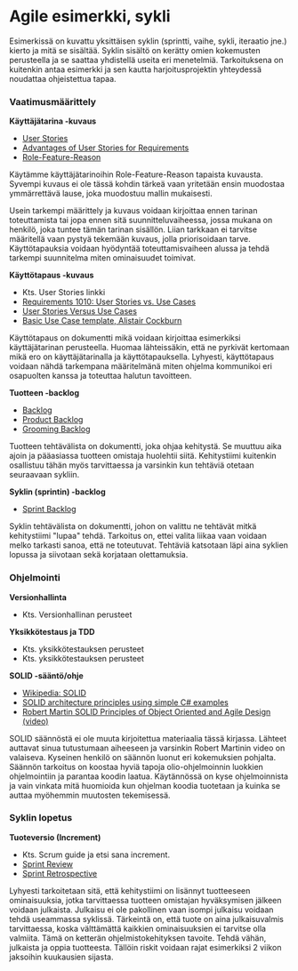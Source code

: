 # Agile esimerkki, sykli

Esimerkissä on kuvattu yksittäisen syklin \(sprintti, vaihe, sykli, iteraatio jne.\) kierto ja mitä se sisältää. Syklin sisältö on kerätty omien kokemusten perusteella ja se saattaa yhdistellä useita eri menetelmiä. Tarkoituksena on kuitenkin antaa esimerkki ja sen kautta harjoitusprojektin yhteydessä noudattaa ohjeistettua tapaa.

### Vaatimusmäärittely <a id="vaatimusm%C3%A4%C3%A4rittely"></a>

**Käyttäjätarina -kuvaus**

* [User Stories](https://www.agilealliance.org/glossary/user-stories)
* [Advantages of User Stories for Requirements](http://www.mountaingoatsoftware.com/articles/advantages-of-user-stories-for-requirements)
* [Role-Feature-Reason](https://www.agilealliance.org/glossary/role-feature/)

Käytämme käyttäjätarinoihin Role-Feature-Reason tapaista kuvausta. Syvempi kuvaus ei ole tässä kohdin tärkeä vaan yritetään ensin muodostaa ymmärrettävä lause, joka muodostuu mallin mukaisesti.

Usein tarkempi määrittely ja kuvaus voidaan kirjoittaa ennen tarinan toteuttamista tai jopa ennen sitä suunnitteluvaiheessa, jossa mukana on henkilö, joka tuntee tämän tarinan sisällön. Liian tarkkaan ei tarvitse määritellä vaan pystyä tekemään kuvaus, jolla priorisoidaan tarve. Käyttötapauksia voidaan hyödyntää toteuttamisvaiheen alussa ja tehdä tarkempi suunnitelma miten ominaisuudet toimivat.

**Käyttötapaus -kuvaus**

* Kts. User Stories linkki
* [Requirements 1010: User Stories vs. Use Cases](http://www.stellman-greene.com/2009/05/03/requirements-101-user-stories-vs-use-cases/)
* [User Stories Versus Use Cases](https://www.scrumalliance.org/community/articles/2015/october/user-stories-vs-use-cases)
* [Basic Use Case template, Alistair Cockburn](http://alistair.cockburn.us/Basic+use+case+template)

Käyttötapaus on dokumentti mikä voidaan kirjoittaa esimerkiksi käyttäjätarinan perusteella. Huomaa lähteissäkin, että ne pyrkivät kertomaan mikä ero on käyttäjätarinalla ja käyttötapauksella. Lyhyesti, käyttötapaus voidaan nähdä tarkempana määritelmänä miten ohjelma kommunikoi eri osapuolten kanssa ja toteuttaa halutun tavoitteen.

**Tuotteen -backlog**

* [Backlog](https://www.agilealliance.org/glossary/backlog/)
* [Product Backlog](http://www.scrumguides.org/scrum-guide.html#artifacts-productbacklog)
* [Grooming Backlog](https://www.agilealliance.org/glossary/backlog-grooming/)

Tuotteen tehtävälista on dokumentti, joka ohjaa kehitystä. Se muuttuu aika ajoin ja pääasiassa tuotteen omistaja huolehtii siitä. Kehitystiimi kuitenkin osallistuu tähän myös tarvittaessa ja varsinkin kun tehtäviä otetaan seuraavaan sykliin.

**Syklin \(sprintin\) -backlog**

* [Sprint Backlog](http://www.scrumguides.org/scrum-guide.html#artifacts-sprintbacklog)

Syklin tehtävälista on dokumentti, johon on valittu ne tehtävät mitkä kehitystiimi "lupaa" tehdä. Tarkoitus on, ettei valita liikaa vaan voidaan melko tarkasti sanoa, että ne toteutuvat. Tehtäviä katsotaan läpi aina syklien lopussa ja siivotaan sekä korjataan olettamuksia.

### Ohjelmointi <a id="ohjelmointi"></a>

**Versionhallinta**

* Kts. Versionhallinan perusteet

**Yksikkötestaus ja TDD**

* Kts. yksikkötestauksen perusteet
* Kts. yksikkötestauksen perusteet

**SOLID -sääntö/ohje**

* [Wikipedia: SOLID](https://en.wikipedia.org/wiki/SOLID_%28object-oriented_design%29)
* [SOLID architecture principles using simple C\# examples](https://www.codeproject.com/Articles/703634/SOLID-architecture-principles-using-simple-Csharp)
* [Robert Martin SOLID Principles of Object Oriented and Agile Design \(video\)](https://www.youtube.com/watch?v=TMuno5RZNeE)

SOLID säännöstä ei ole muuta kirjoitettua materiaalia tässä kirjassa. Lähteet auttavat sinua tutustumaan aiheeseen ja varsinkin Robert Martinin video on valaiseva. Kyseinen henkilö on säännön luonut eri kokemuksien pohjalta. Säännön tarkoitus on koostaa hyviä tapoja olio-ohjelmoinnin luokkien ohjelmointiin ja parantaa koodin laatua. Käytännössä on kyse ohjelmoinnista ja vain vinkata mitä huomioida kun ohjelman koodia tuotetaan ja kuinka se auttaa myöhemmin muutosten tekemisessä.

### Syklin lopetus <a id="syklin-lopetus"></a>

**Tuoteversio \(Increment\)**

* Kts. Scrum guide ja etsi sana increment.
* [Sprint Review](http://www.scrumguides.org/scrum-guide.html#events-review)
* [Sprint Retrospective](http://www.scrumguides.org/scrum-guide.html#events-retro)

Lyhyesti tarkoitetaan sitä, että kehitystiimi on lisännyt tuotteeseen ominaisuuksia, jotka tarvittaessa tuotteen omistajan hyväksymisen jälkeen voidaan julkaista. Julkaisu ei ole pakollinen vaan isompi julkaisu voidaan tehdä useammassa syklissä. Tärkeintä on, että tuote on aina julkaisuvalmis tarvittaessa, koska välttämättä kaikkien ominaisuuksien ei tarvitse olla valmiita. Tämä on ketterän ohjelmistokehityksen tavoite. Tehdä vähän, julkaista ja oppia tuotteesta. Tällöin riskit voidaan rajat esimerkiksi 2 viikon jaksoihin kuukausien sijasta.

